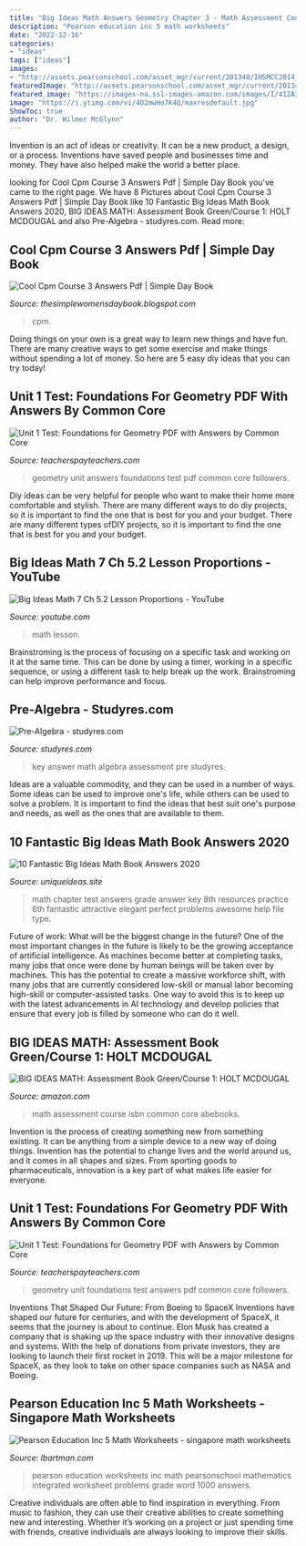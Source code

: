 ```yaml
---
title: "Big Ideas Math Answers Geometry Chapter 3 - Math Assessment Course Isbn Common Core Abebooks"
description: "Pearson education inc 5 math worksheets"
date: "2022-12-16"
categories:
- "ideas"
tags: ["ideas"]
images:
- "http://assets.pearsonschool.com/asset_mgr/current/201348/IHSMCC2014_Eng_ADV_ActivityWorksheetZoom.jpg"
featuredImage: "http://assets.pearsonschool.com/asset_mgr/current/201348/IHSMCC2014_Eng_ADV_ActivityWorksheetZoom.jpg"
featured_image: "https://images-na.ssl-images-amazon.com/images/I/412A3fAkoBL._SY344_BO1,204,203,200_.jpg"
image: "https://i.ytimg.com/vi/4O2mwHo7K4Q/maxresdefault.jpg"
ShowToc: true
author: "Dr. Wilmer McGlynn"
---
```



Invention is an act of ideas or creativity. It can be a new product, a design, or a process. Inventions have saved people and businesses time and money. They have also helped make the world a better place.

	

		
looking for Cool Cpm Course 3 Answers Pdf | Simple Day Book you've came to the right page. We have 8 Pictures about Cool Cpm Course 3 Answers Pdf | Simple Day Book like 10 Fantastic Big Ideas Math Book Answers 2020, BIG IDEAS MATH: Assessment Book Green/Course 1: HOLT MCDOUGAL and also Pre-Algebra - studyres.com. Read more:
		
    
## Cool Cpm Course 3 Answers Pdf | Simple Day Book

<img loading=lazy src="https://lh5.googleusercontent.com/proxy/FES9IHawUJJboz35GfsHPo-euC1MmprsEr9rUKaHEsz1jNPJyXC8yUw2RmG-7WV43F2xzd1nSJ-faJ6m6UXHfbFCI7ifZwpQ3b6bHFmlrrIbf0MRKC5T5hieaBIChFTm7nHTj4u4UEX0=s0-d" onerror="this.onerror=null;this.src='https://tse1.mm.bing.net/th?id=OIP.v-svQ6Rk_VzmU6mSWw3lugHaJ4&amp;pid=15.1';" alt="Cool Cpm Course 3 Answers Pdf | Simple Day Book">

_Source: thesimplewomensdaybook.blogspot.com_

>cpm. 

	

Doing things on your own is a great way to learn new things and have fun. There are many creative ways to get some exercise and make things without spending a lot of money. So here are 5 easy diy ideas that you can try today!

    
## Unit 1 Test: Foundations For Geometry PDF With Answers By Common Core

<img loading=lazy src="https://ecdn.teacherspayteachers.com/thumbitem/Unit-1-Test-Foundations-for-Geometry-PDF-with-Answers-2648444-1500873594/original-2648444-4.jpg" onerror="this.onerror=null;this.src='https://tse2.mm.bing.net/th?id=OIP.AMIlaDDXclU79T6pFWpOkgAAAA&amp;pid=15.1';" alt="Unit 1 Test: Foundations for Geometry PDF with Answers by Common Core">

_Source: teacherspayteachers.com_

>geometry unit answers foundations test pdf common core followers. 

	

Diy ideas can be very helpful for people who want to make their home more comfortable and stylish. There are many different ways to do diy projects, so it is important to find the one that is best for you and your budget. There are many different types ofDIY projects, so it is important to find the one that is best for you and your budget.

    
## Big Ideas Math 7 Ch 5.2 Lesson Proportions - YouTube

<img loading=lazy src="https://i.ytimg.com/vi/4O2mwHo7K4Q/maxresdefault.jpg" onerror="this.onerror=null;this.src='https://tse4.mm.bing.net/th?id=OIP.2eQAyQLracCEQZPWVHrUVwHaEK&amp;pid=15.1';" alt="Big Ideas Math 7 Ch 5.2 Lesson Proportions - YouTube">

_Source: youtube.com_

>math lesson. 

	

Brainstroming is the process of focusing on a specific task and working on it at the same time. This can be done by using a timer, working in a specific sequence, or using a different task to help break up the work. Brainstroming can help improve performance and focus.

    
## Pre-Algebra - Studyres.com

<img loading=lazy src="https://s1.studyres.com/store/data/012959547_1-d18c097a2626d7eb07027dec2f8686dc-300x300.png" onerror="this.onerror=null;this.src='https://tse2.mm.bing.net/th?id=OIP.KZYmMa-IEx5bjAExB0ecXgAAAA&amp;pid=15.1';" alt="Pre-Algebra - studyres.com">

_Source: studyres.com_

>key answer math algebra assessment pre studyres. 

	

Ideas are a valuable commodity, and they can be used in a number of ways. Some ideas can be used to improve one's life, while others can be used to solve a problem. It is important to find the ideas that best suit one's purpose and needs, as well as the ones that are available to them.

    
## 10 Fantastic Big Ideas Math Book Answers 2020

<img loading=lazy src="https://www.uniqueideas.site/wp-content/uploads/the-chapter-test-big-ideas-math-9.jpg" onerror="this.onerror=null;this.src='https://tse4.mm.bing.net/th?id=OIP.FPzEVEqiji-2GoyjfV8N5QHaJZ&amp;pid=15.1';" alt="10 Fantastic Big Ideas Math Book Answers 2020">

_Source: uniqueideas.site_

>math chapter test answers grade answer key 8th resources practice 6th fantastic attractive elegant perfect problems awesome help file type. 

	

Future of work: What will be the biggest change in the future?
One of the most important changes in the future is likely to be the growing acceptance of artificial intelligence. As machines become better at completing tasks, many jobs that once were done by human beings will be taken over by machines. This has the potential to create a massive workforce shift, with many jobs that are currently considered low-skill or manual labor becoming high-skill or computer-assisted tasks. One way to avoid this is to keep up with the latest advancements in AI technology and develop policies that ensure that every job is filled by someone who can do it well.

    
## BIG IDEAS MATH: Assessment Book Green/Course 1: HOLT MCDOUGAL

<img loading=lazy src="https://images-na.ssl-images-amazon.com/images/I/412A3fAkoBL._SY344_BO1,204,203,200_.jpg" onerror="this.onerror=null;this.src='https://tse4.mm.bing.net/th?id=OIP.TodzO531ft72K5SXRwZzaAAAAA&amp;pid=15.1';" alt="BIG IDEAS MATH: Assessment Book Green/Course 1: HOLT MCDOUGAL">

_Source: amazon.com_

>math assessment course isbn common core abebooks. 

	

Invention is the process of creating something new from something existing. It can be anything from a simple device to a new way of doing things. Invention has the potential to change lives and the world around us, and it comes in all shapes and sizes. From sporting goods to pharmaceuticals, innovation is a key part of what makes life easier for everyone.

    
## Unit 1 Test: Foundations For Geometry PDF With Answers By Common Core

<img loading=lazy src="https://ecdn.teacherspayteachers.com/thumbitem/Unit-1-Test-Foundations-for-Geometry-PDF-with-Answers-2648444-1500873594/original-2648444-3.jpg" onerror="this.onerror=null;this.src='https://tse1.mm.bing.net/th?id=OIP.ol-Z1NRvVfavsghnlMVhAAAAAA&amp;pid=15.1';" alt="Unit 1 Test: Foundations for Geometry PDF with Answers by Common Core">

_Source: teacherspayteachers.com_

>geometry unit foundations test answers pdf common core followers. 

	

Inventions That Shaped Our Future: From Boeing to SpaceX
Inventions have shaped our future for centuries, and with the development of SpaceX, it seems that the journey is about to continue. Elon Musk has created a company that is shaking up the space industry with their innovative designs and systems. With the help of donations from private investors, they are looking to launch their first rocket in 2019. This will be a major milestone for SpaceX, as they look to take on other space companies such as NASA and Boeing.

    
## Pearson Education Inc 5 Math Worksheets - Singapore Math Worksheets

<img loading=lazy src="http://assets.pearsonschool.com/asset_mgr/current/201348/IHSMCC2014_Eng_ADV_ActivityWorksheetZoom.jpg" onerror="this.onerror=null;this.src='https://tse3.mm.bing.net/th?id=OIP.Fo4efAvpRpdRIvL-WfgbgAHaJ0&amp;pid=15.1';" alt="Pearson Education Inc 5 Math Worksheets - singapore math worksheets">

_Source: lbartman.com_

>pearson education worksheets inc math pearsonschool mathematics integrated worksheet problems grade word 1000 answers. 

	

Creative individuals are often able to find inspiration in everything. From music to fashion, they can use their creative abilities to create something new and interesting. Whether it’s working on a project or just spending time with friends, creative individuals are always looking to improve their skills.

